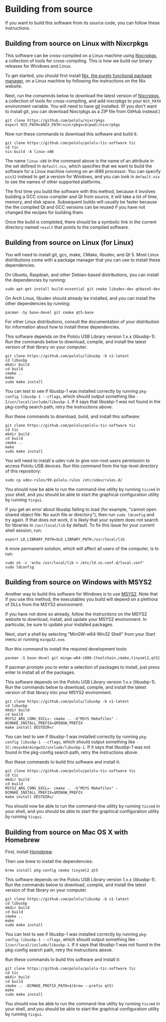 # Building from source

If you want to build this software from its source code, you can follow these
instructions.


## Building from source on Linux with Nixcrpkgs

This software can be cross-compiled on a Linux machine using
[Nixcrpkgs](https://github.com/pololu/nixcrpkgs), a collection of tools for
cross-compiling.  This is how we build our binary releases for Windows and
Linux.

To get started, you should first install [Nix, the purely functional
package manager](http://nixos.org/nix/), on a Linux machine by following the
instructions on the Nix website.

Next, run the comamnds below to download the latest version of
[Nixcrpkgs](https://github.com/pololu/nixcrpkgs), a collection of tools for
cross-compiling, and add nixcrpkgs to your `NIX_PATH` environment variable.  You
will need to have [git](https://git-scm.com/) installed.  (If you don't want to
install git, you can download Nixcrpkgs as a ZIP file from GitHub instead.)

    git clone https://github.com/pololu/nixcrpkgs
    export NIX_PATH=$NIX_PATH:nixcrpkgs=$(pwd)/nixcrpkgs

Now run these commands to download this software and build it:

    git clone https://github.com/pololu/pololu-tic-software tic
    cd tic
    nix-build -A linux-x86

The name `linux-x86` in the command above is the name of an attribute in the set
defined in `default.nix`, which specifies that we want to build the software
for a Linux machine running on an i686 processor.  You can specify `win32`
instead to get a version for Windows, and you can look in `default.nix` to see
the names of other supported platforms.

The first time you build the software with this method, because it involves
building a GCC cross-compiler and Qt from source, it will take a lot of time,
memory, and disk space.  Subsequent builds will usually be faster because the
the compiled Qt and GCC versions can be reused if you have not changed the
recipes for building them.

Once the build is completed, there should be a symbolic link in the current
directory named `result` that points to the compiled software.


## Building from source on Linux (for Linux)

You will need to install git, gcc, make, CMake, libudev, and Qt 5.  Most
Linux distributions come with a package manager that you can use to install
these dependencies.

On Ubuntu, Raspbian, and other Debian-based distributions, you can install the
dependencies by running:

    sudo apt-get install build-essential git cmake libudev-dev qtbase5-dev

On Arch Linux, libudev should already be installed, and you can install the
other dependencies by running:

    pacman -Sy base-devel git cmake qt5-base

For other Linux distributions, consult the documentation of your distribution
for information about how to install these dependencies.

This software depends on the Pololu USB Library version 1.x.x (libusbp-1).  Run
the commands below to download, compile, and install the latest version of that
library on your computer.

    git clone https://github.com/pololu/libusbp -b v1-latest
    cd libusbp
    mkdir build
    cd build
    cmake ..
    make
    sudo make install

You can test to see if libusbp-1 was installed correctly by running
`pkg-config libusbp-1 --cflags`,
which should output something like
`-I/usr/local/include/libusbp-1`.
If it says that libusbp-1 was not found in the pkg-config search path,
retry the instructions above.

Run these commands to download, build, and install this software:

    git clone https://github.com/pololu/pololu-tic-software tic
    cd tic
    mkdir build
    cd build
    cmake ..
    make
    sudo make install

You will need to install a udev rule to give non-root users permission to access
Pololu USB devices. Run this command from the top-level directory of this
repository:

    sudo cp udev-rules/99-pololu.rules /etc/udev/rules.d/

You should now be able to run the command-line utility by running `ticcmd` in
your shell, and you should be able to start the graphical configuration utility
by running `ticgui`.

If you get an error about libusbp failing to load (for example,
"cannot open shared object file: No such file or directory"), then
run `sudo ldconfig` and try again.  If that does not work, it is likely that
your system does not search for libraries in `/usr/local/lib`
by default.  To fix this issue for your current shell session, run:

    export LD_LIBRARY_PATH=$LD_LIBRARY_PATH:/usr/local/lib

A more permanent solution, which will affect all users of the computer, is to
run:

    sudo sh -c 'echo /usr/local/lib > /etc/ld.so.conf.d/local.conf'
    sudo ldconfig


## Building from source on Windows with MSYS2

Another way to build this software for Windows is to use
[MSYS2](http://msys2.github.io/).  Note that if you use this method, the
executables you build will depend on a plethora of DLLs from the MSYS2
environment.

If you have not done so already, follow the instructions on the MSYS2 website to
download, install, and update your MSYS2 environment.  In particular, be sure to
update your installed packages.

Next, start a shell by selecting "MinGW-w64 Win32 Shell" from your Start menu or
running `mingw32.exe`.

Run this command to install the required development tools:

    pacman -S base-devel git mingw-w64-i686-{toolchain,cmake,tinyxml2,qt5}

If pacman prompts you to enter a selection of packages to install, just press
enter to install all of the packages.

This software depends on the Pololu USB Library version 1.x.x (libusbp-1).  Run
the commands below to download, compile, and install the latest version of that
library into your MSYS2 environment.

    git clone https://github.com/pololu/libusbp -b v1-latest
    cd libusbp
    mkdir build
    cd build
    MSYS2_ARG_CONV_EXCL=- cmake .. -G"MSYS Makefiles" -DCMAKE_INSTALL_PREFIX=$MINGW_PREFIX
    make install DESTDIR=/

You can test to see if libusbp-1 was installed correctly by running
`pkg-config libusbp-1 --cflags`,
which should output something like
`-IC:/msys64/mingw32/include/libusbp-1`.
If it says that libusbp-1 was not found in the pkg-config search path,
retry the instructions above.

Run these commands to build this software and install it:

    git clone https://github.com/pololu/pololu-tic-software tic
    cd tic
    mkdir build
    cd build
    MSYS2_ARG_CONV_EXCL=- cmake .. -G"MSYS Makefiles" -DCMAKE_INSTALL_PREFIX=$MINGW_PREFIX
    make install DESTDIR=/

You should now be able to run the command-line utility by running `ticcmd` in
your shell, and you should be able to start the graphical configuration utility
by running `ticgui`.


## Building from source on Mac OS X with Homebrew

First, install [Homebrew](http://brew.sh/).

Then use brew to install the dependencies:

    brew install pkg-config cmake tinyxml2 qt5

This software depends on the Pololu USB Library version 1.x.x (libusbp-1).  Run
the commands below to download, compile, and install the latest version of that
library on your computer.

    git clone https://github.com/pololu/libusbp -b v1-latest
    cd libusbp
    mkdir build
    cd build
    cmake ..
    make
    sudo make install

You can test to see if libusbp-1 was installed correctly by running
`pkg-config libusbp-1 --cflags`,
which should output something like
`-I/usr/local/include/libusbp-1`.
If it says that libusbp-1 was not found in the pkg-config search path,
retry the instructions above.

Run these commands to build this software and install it:

    git clone https://github.com/pololu/pololu-tic-software tic
    cd tic
    mkdir build
    cd build
    cmake .. -DCMAKE_PREFIX_PATH=$(brew --prefix qt5)
    make
    sudo make install

You should now be able to run the command-line utility by running `ticcmd` in
your shell, and you should be able to start the graphical configuration utility
by running `ticgui`.
